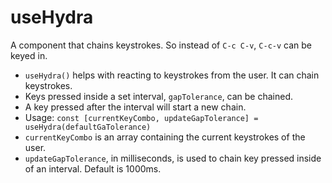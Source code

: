 # useHydra
A component that chains keystrokes. So instead of `C-c C-v`, `C-c-v` can be keyed in.


* `useHydra()` helps with reacting to keystrokes from the user. It can chain keystrokes.
* Keys pressed inside a set interval, `gapTolerance`, can be chained.
* A key pressed after the interval will start a new chain.
* Usage:
`const [currentKeyCombo, updateGapTolerance] = useHydra(defaultGaTolerance)`
* `currentKeyCombo` is an array containing the current keystrokes of the user.
* `updateGapTolerance`, in milliseconds, is used to chain key pressed inside of an interval. Default is 1000ms.

